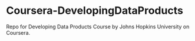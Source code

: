 # Coursera-DevelopingDataProducts
Repo for Developing Data Products Course by Johns Hopkins University on Coursera.
